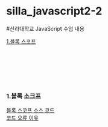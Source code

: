 # silla_javascript2-2
#신라대학교 JavaScript 수업 내용

[1.블록 스코프](#1블록-소크프)

<br>
<br>
<br>
<br>
<br>


### 1\.블록 소크프
[블록 스코프 소스 코드](https://github.com/noah-wilson0/silla_javascript2-2/blob/main/4%EC%9E%A5/js/scope-4.js)<br>
[코드 오류 이유](https://velog.io/@noah-wilson0/%EB%B8%94%EB%A1%9D-%EC%86%8C%EC%BD%94%ED%94%84)











